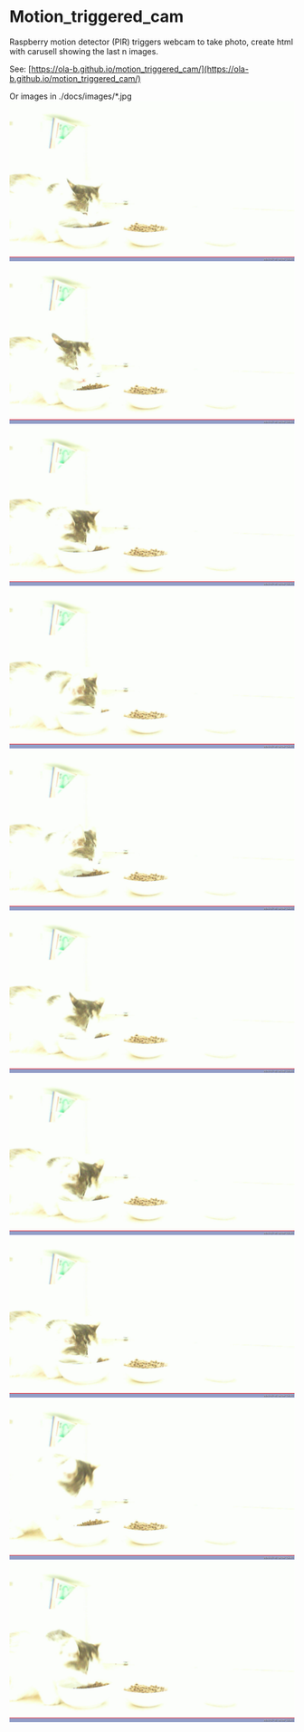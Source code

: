 # Motion_triggered_cam
Raspberry motion detector (PIR) triggers webcam to take photo, create html with carusell showing the last n images.

See: [https://ola-b.github.io/motion_triggered_cam/](https://ola-b.github.io/motion_triggered_cam/)


Or images in ./docs/images/*.jpg
![2021-07-22T08:08:09.jpg](https://github.com/Ola-B/motion_triggered_cam/blob/main/docs/images/2021-07-22T08:08:09.jpg "2021-07-22T08:08:09.jpg")
![2021-07-22T08:08:18.jpg](https://github.com/Ola-B/motion_triggered_cam/blob/main/docs/images/2021-07-22T08:08:18.jpg "2021-07-22T08:08:18.jpg")
![2021-07-22T08:08:27.jpg](https://github.com/Ola-B/motion_triggered_cam/blob/main/docs/images/2021-07-22T08:08:27.jpg "2021-07-22T08:08:27.jpg")
![2021-07-22T08:08:36.jpg](https://github.com/Ola-B/motion_triggered_cam/blob/main/docs/images/2021-07-22T08:08:36.jpg "2021-07-22T08:08:36.jpg")
![2021-07-22T08:08:44.jpg](https://github.com/Ola-B/motion_triggered_cam/blob/main/docs/images/2021-07-22T08:08:44.jpg "2021-07-22T08:08:44.jpg")
![2021-07-22T08:08:52.jpg](https://github.com/Ola-B/motion_triggered_cam/blob/main/docs/images/2021-07-22T08:08:52.jpg "2021-07-22T08:08:52.jpg")
![2021-07-22T08:09:00.jpg](https://github.com/Ola-B/motion_triggered_cam/blob/main/docs/images/2021-07-22T08:09:00.jpg "2021-07-22T08:09:00.jpg")
![2021-07-22T08:09:09.jpg](https://github.com/Ola-B/motion_triggered_cam/blob/main/docs/images/2021-07-22T08:09:09.jpg "2021-07-22T08:09:09.jpg")
![2021-07-22T08:09:17.jpg](https://github.com/Ola-B/motion_triggered_cam/blob/main/docs/images/2021-07-22T08:09:17.jpg "2021-07-22T08:09:17.jpg")
![2021-07-22T08:09:26.jpg](https://github.com/Ola-B/motion_triggered_cam/blob/main/docs/images/2021-07-22T08:09:26.jpg "2021-07-22T08:09:26.jpg")
